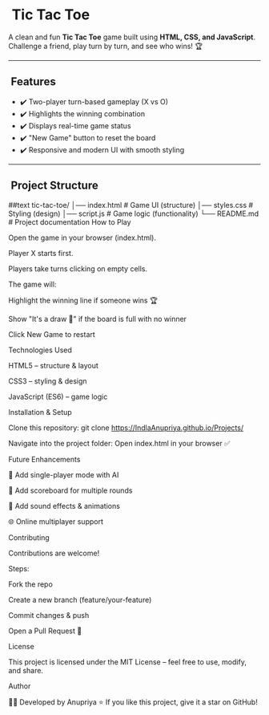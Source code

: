 # ​ Tic Tac Toe

A clean and fun **Tic Tac Toe** game built using **HTML, CSS, and JavaScript**.  
Challenge a friend, play turn by turn, and see who wins! 🏆  

---

## ​ Features
- ✔️ Two-player turn-based gameplay (X vs O)  
- ✔️ Highlights the winning combination  
- ✔️ Displays real-time game status  
- ✔️ "New Game" button to reset the board  
- ✔️ Responsive and modern UI with smooth styling  

---

## ​ Project Structure
##text
tic-tac-toe/
│── index.html   # Game UI (structure)
│── styles.css   # Styling (design)
│── script.js    # Game logic (functionality)
└── README.md    # Project documentation
How to Play

Open the game in your browser (index.html).

Player X starts first.

Players take turns clicking on empty cells.

The game will:

Highlight the winning line if someone wins 🏆

Show "It's a draw 🤝" if the board is full with no winner

Click New Game to restart

Technologies Used

HTML5 – structure & layout

CSS3 – styling & design

JavaScript (ES6) – game logic

Installation & Setup

Clone this repository:
git clone https://IndlaAnupriya.github.io/Projects/

Navigate into the project folder:
Open index.html in your browser ✅

Future Enhancements

🤖 Add single-player mode with AI

🏅 Add scoreboard for multiple rounds

🎵 Add sound effects & animations

🌐 Online multiplayer support

Contributing

Contributions are welcome!

Steps:

Fork the repo

Create a new branch (feature/your-feature)

Commit changes & push

Open a Pull Request 🚀

License

This project is licensed under the MIT License – feel free to use, modify, and share.

Author

👩‍💻 Developed by Anupriya
⭐ If you like this project, give it a star on GitHub!
